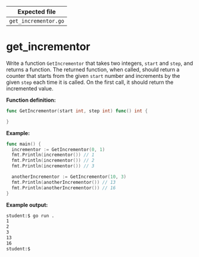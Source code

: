 | Expected file        |
| -------------------- |
| `get_incrementor.go` |

# get_incrementor

Write a function `GetIncrementor` that takes two integers, `start` and `step`, and returns a function. The returned function, when called, should return a counter that starts from the given `start` number and increments by the given `step` each time it is called. On the first call, it should return the incremented value.

**Function definition:**

```go
func GetIncrementor(start int, step int) func() int {

}
```

**Example:**

```go
func main() {
  incrementor := GetIncrementor(0, 1)
  fmt.Println(incrementor()) // 1
  fmt.Println(incrementor()) // 2
  fmt.Println(incrementor()) // 3

  anotherIncrementor := GetIncrementor(10, 3)
  fmt.Println(anotherIncrementor()) // 13
  fmt.Println(anotherIncrementor()) // 16
}
```

**Example output:**

```sh
student:$ go run .
1
2
3
13
16
student:$
```
